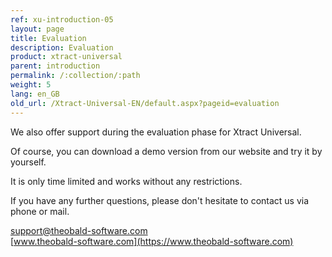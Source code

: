 ```yaml
---
ref: xu-introduction-05
layout: page
title: Evaluation
description: Evaluation
product: xtract-universal
parent: introduction
permalink: /:collection/:path
weight: 5
lang: en_GB
old_url: /Xtract-Universal-EN/default.aspx?pageid=evaluation
---
```


We also offer support during the evaluation phase for Xtract Universal. 

Of course, you can download a demo version from our website and try it by yourself. 

It is only time limited and works without any restrictions.

If you have any further questions, please don't hesitate to contact us via phone or mail.

[support@theobald-software.com](mailto:support@theobald-software.com)<br> 
[www.theobald-software.com](https://www.theobald-software.com)